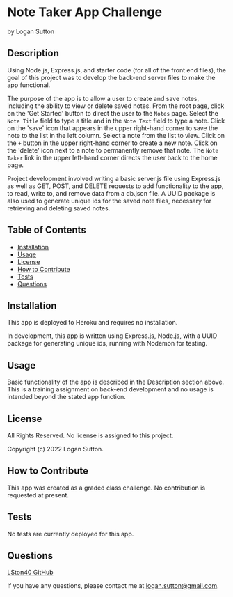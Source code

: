# Note Taker App Challenge
by Logan Sutton


## Description

Using Node.js, Express.js, and starter code (for all of the front end files), the goal of this project was to develop the back-end server files to make the app functional.

The purpose of the app is to allow a user to create and save notes, including the ability to view or delete saved notes.
From the root page, click on the 'Get Started' button to direct the user to the `Notes` page. Select the `Note Title` field to type a title and in the `Note Text` field to type a note. Click on the 'save' icon that appears in the upper right-hand corner to save the note to the list in the left column. Select a note from the list to view. Click on the `+` button in the upper right-hand corner to create a new note. Click on the 'delete' icon next to a note to permanently remove that note. The `Note Taker` link in the upper left-hand corner directs the user back to the home page.

Project development involved writing a basic server.js file using Express.js as well as GET, POST, and DELETE requests to add functionality to the app, to read, write to, and remove data from a db.json file. A UUID package is also used to generate unique ids for the saved note files, necessary for retrieving and deleting saved notes.

## Table of Contents  

- [Installation](#installation)  
- [Usage](#usage)  
- [License](#license)  
- [How to Contribute](#how-to-contribute)  
- [Tests](#tests)  
- [Questions](#questions)  

## Installation

This app is deployed to Heroku and requires no installation.

In development, this app is written using Express.js, Node.js, with a UUID package for generating unique ids, running with Nodemon for testing.

## Usage

Basic functionality of the app is described in the Description section above. This is a training assignment on back-end development and no usage is intended beyond the stated app function.

## License

All Rights Reserved. No license is assigned to this project.

Copyright (c) 2022 Logan Sutton.  

## How to Contribute
  
This app was created as a graded class challenge. No contribution is requested at present.  

## Tests

No tests are currently deployed for this app.

## Questions

[LSton40 GitHub](https://github.com/LSton40)  

If you have any questions, please contact me at logan.sutton@gmail.com.